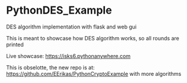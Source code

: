 # PythonDES_Example
DES algorithm implementation with flask and web gui

This is meant to showcase how DES algorithm works, so all rounds are printed

Live showcase: https://isks6.pythonanywhere.com

This is obselotte, the new repo is at: https://github.com/EErikas/PythonCryptoExample with more algorithms 
